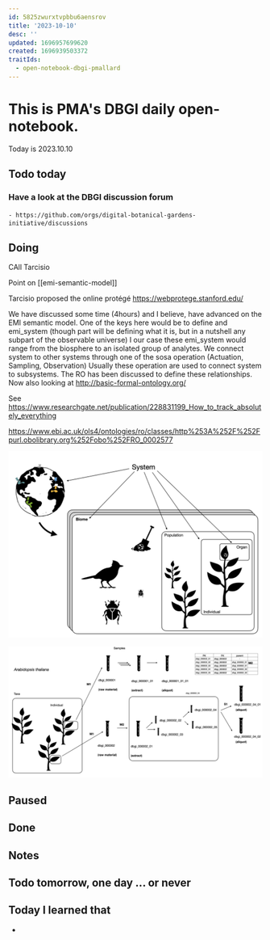 ```yaml
---
id: 5825zwurxtvpbbu6aensrov
title: '2023-10-10'
desc: ''
updated: 1696957699620
created: 1696939503372
traitIds:
  - open-notebook-dbgi-pmallard
---
```



# This is PMA's DBGI daily open-notebook.

Today is 2023.10.10

## Todo today

### Have a look at the DBGI discussion forum
    - https://github.com/orgs/digital-botanical-gardens-initiative/discussions
###
###

## Doing

CAll Tarcisio 

Point on [[emi-semantic-model]]

Tarcisio proposed the online protégé 
https://webprotege.stanford.edu/


We have discussed some time (4hours) and I believe, have advanced on the EMI semantic model.
One of the keys here would be to define and emi_system (though part will be defining what it is, but in a nutshell any subpart of the observable universe)
I our case these emi_system would range from the biosphere to an isolated group of analytes. We connect system to other systems through one of the sosa operation (Actuation, Sampling, Observation)
Usually these operation are used to connect system to subsystems. The RO has been discussed to define these relationships.
Now also looking at http://basic-formal-ontology.org/

See https://www.researchgate.net/publication/228831199_How_to_track_absolutely_everything

https://www.ebi.ac.uk/ols4/ontologies/ro/classes/http%253A%252F%252Fpurl.obolibrary.org%252Fobo%252FRO_0002577

![](/assets/images/2023-10-10-18-58-09.png)


![](/assets/images/2023-10-10-18-58-33.png)





## Paused

## Done

## Notes

## Todo tomorrow, one day ... or never

###
###
###


## Today I learned that

-